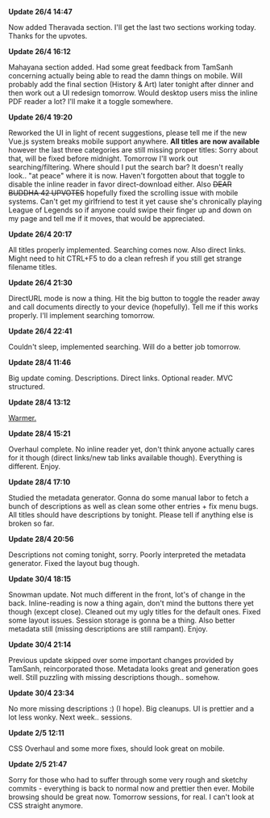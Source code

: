 **Update 26/4 14:47**

Now added Theravada section. I'll get the last two sections working today. Thanks for the upvotes.

**Update 26/4 16:12**

Mahayana section added. Had some great feedback from TamSanh concerning actually being able to read the damn things on mobile. Will probably add the final section (History & Art) later tonight after dinner and then work out a UI redesign tomorrow. Would desktop users miss the inline PDF reader a lot? I'll make it a toggle somewhere.

**Update 26/4 19:20**

Reworked the UI in light of recent suggestions, please tell me if the new Vue.js system breaks mobile support anywhere. **All titles are now available** however the last three categories are still missing proper titles: Sorry about that, will be fixed before midnight. Tomorrow I'll work out searching/filtering. Where should I put the search bar? It doesn't really look.. "at peace" where it is now. Haven't forgotten about that toggle to disable the inline reader in favor direct-download either. Also ~~DEAR BUDDHA 42 UPVOTES~~ hopefully fixed the scrolling issue with mobile systems. Can't get my girlfriend to test it yet cause she's chronically playing League of Legends so if anyone could swipe their finger up and down on my page and tell me if it moves, that would be appreciated.

**Update 26/4 20:17**

All titles properly implemented. Searching comes now. Also direct links. Might need to hit CTRL+F5 to do a clean refresh if you still get strange filename titles.

**Update 26/4 21:30**

DirectURL mode is now a thing. Hit the big button to toggle the reader away and call documents directly to your device (hopefully). Tell me if this works properly. I'll implement searching tomorrow.

**Update 26/4 22:41**

Couldn't sleep, implemented searching. Will do a better job tomorrow.


**Update 28/4 11:46**

Big update coming. Descriptions. Direct links. Optional reader. MVC structured.

**Update 28/4 13:12**

[Warmer.](https://i.imgur.com/sqBrsJU.png)

**Update 28/4 15:21**

Overhaul complete. No inline reader yet, don't think anyone actually cares for it though (direct links/new tab links available though). Everything is different. Enjoy.

**Update 28/4 17:10**

Studied the metadata generator. Gonna do some manual labor to fetch a bunch of descriptions as well as clean some other entries + fix menu bugs. All titles should have descriptions by tonight. Please tell if anything else is broken so far.

**Update 28/4 20:56**

Descriptions not coming tonight, sorry. Poorly interpreted the metadata generator. Fixed the layout bug though.

**Update 30/4 18:15**

Snowman update. Not much different in the front, lot's of change in the back. Inline-reading is now a thing again, don't mind the buttons there yet though (except close). Cleaned out my ugly titles for the default ones. Fixed some layout issues. Session storage is gonna be a thing. Also better metadata still (missing descriptions are still rampant). Enjoy.

**Update 30/4 21:14**

Previous update skipped over some important changes provided by TamSanh, reincorporated those. Metadata looks great and generation goes well. Still puzzling with missing descriptions though.. somehow.

**Update 30/4 23:34**

No more missing descriptions :) (I hope). Big cleanups. UI is prettier and a lot less wonky. Next week.. sessions.

**Update 2/5 12:11**

CSS Overhaul and some more fixes, should look great on mobile.

**Update 2/5 21:47**

Sorry for those who had to suffer through some very rough and sketchy commits - everything is back to normal now and prettier then ever. Mobile browsing should be great now. Tomorrow sessions, for real. I can't look at CSS straight anymore.


